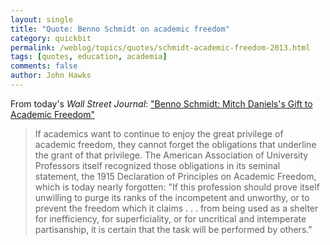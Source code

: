 ```yaml
---
layout: single 
title: "Quote: Benno Schmidt on academic freedom" 
category: quickbit
permalink: /weblog/topics/quotes/schmidt-academic-freedom-2013.html
tags: [quotes, education, academia] 
comments: false 
author: John Hawks 
---
```


From today's <em>Wall Street Journal</em>: <a href="http://online.wsj.com/article/SB10001424127887324809004578637713582677352.html?mod=WSJ_Opinion_LEADTop">"Benno Schmidt: Mitch Daniels's Gift to Academic Freedom"</a>

<blockquote>If academics want to continue to enjoy the great privilege of academic freedom, they cannot forget the obligations that underline the grant of that privilege. The American Association of University Professors itself recognized those obligations in its seminal statement, the 1915 Declaration of Principles on Academic Freedom, which is today nearly forgotten: "If this profession should prove itself unwilling to purge its ranks of the incompetent and unworthy, or to prevent the freedom which it claims . . . from being used as a shelter for inefficiency, for superficiality, or for uncritical and intemperate partisanship, it is certain that the task will be performed by others."</blockquote>

